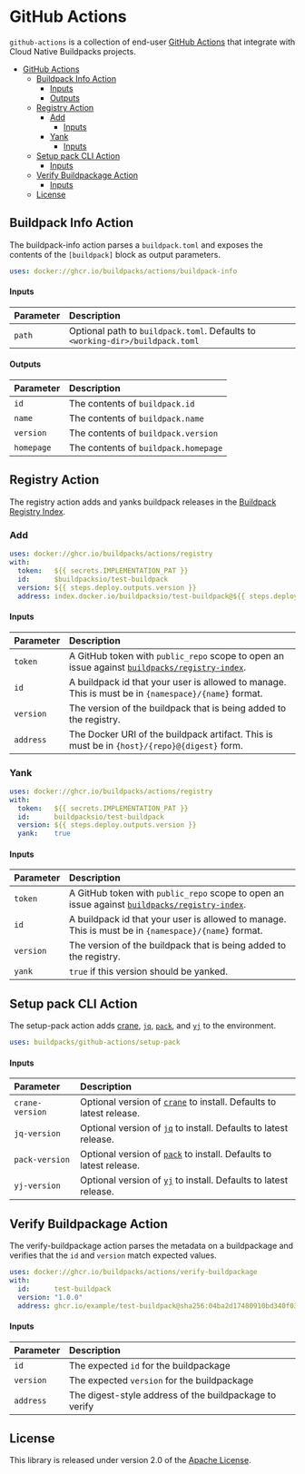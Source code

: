 # GitHub Actions
`github-actions` is a collection of end-user [GitHub Actions][gha] that integrate with Cloud Native Buildpacks projects.

[gha]: https://docs.github.com/en/free-pro-team@latest/actions

- [GitHub Actions](#github-actions)
  - [Buildpack Info Action](#buildpack-info-action)
      - [Inputs](#inputs)
      - [Outputs](#outputs)
  - [Registry Action](#registry-action)
    - [Add](#add)
      - [Inputs](#inputs-1)
    - [Yank](#yank)
      - [Inputs](#inputs-2)
  - [Setup pack CLI Action](#setup-pack-cli-action)
      - [Inputs](#inputs-3)
  - [Verify Buildpackage Action](#verify-buildpackage-action)
      - [Inputs](#inputs-4)
  - [License](#license)

## Buildpack Info Action
The buildpack-info action parses a `buildpack.toml` and exposes the contents of the `[buildpack]` block as output parameters.

```yaml
uses: docker://ghcr.io/buildpacks/actions/buildpack-info
```

#### Inputs
| Parameter | Description
| :-------- | :----------
| `path` | Optional path to `buildpack.toml`. Defaults to `<working-dir>/buildpack.toml` 

#### Outputs
| Parameter | Description
| :-------- | :----------
| `id` | The contents of `buildpack.id`
| `name` | The contents of `buildpack.name`
| `version` | The contents of `buildpack.version`
| `homepage` | The contents of `buildpack.homepage` 

## Registry Action 
The registry action adds and yanks buildpack releases in the [Buildpack Registry Index][bri].

[bri]: https://github.com/buildpacks/registry-index

### Add
```yaml
uses: docker://ghcr.io/buildpacks/actions/registry
with:
  token:   ${{ secrets.IMPLEMENTATION_PAT }}
  id:      $buildpacksio/test-buildpack
  version: ${{ steps.deploy.outputs.version }}
  address: index.docker.io/buildpacksio/test-buildpack@${{ steps.deploy.outputs.digest }}
```

#### Inputs
| Parameter | Description
| :-------- | :----------
| `token` | A GitHub token with `public_repo` scope to open an issue against [`buildpacks/registry-index`][bri].
| `id` | A buildpack id that your user is allowed to manage.  This is must be in `{namespace}/{name}` format.
| `version` | The version of the buildpack that is being added to the registry.
| `address` | The Docker URI of the buildpack artifact.  This is must be in `{host}/{repo}@{digest}` form.

### Yank
```yaml
uses: docker://ghcr.io/buildpacks/actions/registry
with:
  token:   ${{ secrets.IMPLEMENTATION_PAT }}
  id:      buildpacksio/test-buildpack
  version: ${{ steps.deploy.outputs.version }}
  yank:    true
```

#### Inputs
| Parameter | Description
| :-------- | :----------
| `token` | A GitHub token with `public_repo` scope to open an issue against [`buildpacks/registry-index`][bri].
| `id` | A buildpack id that your user is allowed to manage.  This is must be in `{namespace}/{name}` format.
| `version` | The version of the buildpack that is being added to the registry.
| `yank` | `true` if this version should be yanked.

## Setup pack CLI Action
The setup-pack action adds [crane][crane], [`jq`][jq], [`pack`][pack], and [`yj`][yj] to the environment.

[crane]: https://github.com/google/go-containerregistry/tree/master/cmd/crane
[jq]:    https://stedolan.github.io/jq/
[pack]:  https://github.com/buildpacks/pack
[yj]:    https://github.com/sclevine/yj

```yaml
uses: buildpacks/github-actions/setup-pack
```

#### Inputs
| Parameter | Description
| :-------- | :----------
| `crane-version` | Optional version of [`crane`][crane] to install. Defaults to latest release.
| `jq-version` | Optional version of [`jq`][jq] to install. Defaults to latest release.
| `pack-version` | Optional version of [`pack`][pack] to install. Defaults to latest release.
| `yj-version` | Optional version of [`yj`][yj] to install. Defaults to latest release. 

## Verify Buildpackage Action
The verify-buildpackage action parses the metadata on a buildpackage and verifies that the `id` and `version` match expected values.

```yaml
uses: docker://ghcr.io/buildpacks/actions/verify-buildpackage
with:
  id:      test-buildpack
  version: "1.0.0"
  address: ghcr.io/example/test-buildpack@sha256:04ba2d17480910bd340f0305d846b007148dafd64bc6fc2626870c174b7c7de7
```

#### Inputs
| Parameter | Description
| :-------- | :----------
| `id` | The expected `id` for the buildpackage
| `version` | The expected `version` for the buildpackage
| `address` | The digest-style address of the buildpackage to verify

## License
This library is released under version 2.0 of the [Apache License][a].

[a]: https://www.apache.org/licenses/LICENSE-2.0
